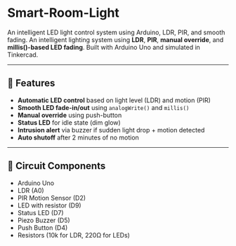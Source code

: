 # Smart-Room-Light
An intelligent LED light control system using Arduino, LDR, PIR, and smooth fading.
An intelligent lighting system using **LDR**, **PIR**, **manual override**, and **millis()-based LED fading**. Built with Arduino Uno and simulated in Tinkercad.

---

## 🔧 Features

* **Automatic LED control** based on light level (LDR) and motion (PIR)
* **Smooth LED fade-in/out** using `analogWrite()` and `millis()`
* **Manual override** using push-button
* **Status LED** for idle state (dim glow)
* **Intrusion alert** via buzzer if sudden light drop + motion detected
* **Auto shutoff** after 2 minutes of no motion

---

## 🔌 Circuit Components

* Arduino Uno
* LDR (A0)
* PIR Motion Sensor (D2)
* LED with resistor (D9)
* Status LED (D7)
* Piezo Buzzer (D5)
* Push Button (D4)
* Resistors (10k for LDR, 220Ω for LEDs)
